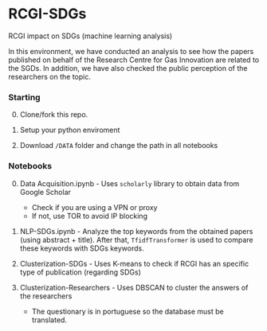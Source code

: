 # RCGI-SDGs
RCGI impact on SDGs (machine learning analysis)

In this environment, we have conducted an analysis to see how the papers published on behalf of the Research Centre for Gas Innovation are related to the SGDs. In addition, we have also checked the public perception of the researchers on the topic.

### Starting
0. Clone/fork this repo.

1. Setup your python enviroment

2. Download `/DATA` folder and change the path in all notebooks

### Notebooks

0. Data Acquisition.ipynb - Uses `scholarly` library to obtain data from Google Scholar
    - Check if you are using a VPN or proxy
    - If not, use TOR to avoid IP blocking
 
1. NLP-SDGs.ipynb - Analyze the top keywords from the obtained papers (using abstract + title). After that, `TfidfTransformer` is used to compare these keywords with SDGs keywords.

2. Clusterization-SDGs - Uses K-means to check if RCGI has an specific type of publication (regarding SDGs)

3. Clusterization-Researchers - Uses DBSCAN to cluster the answers of the researchers 
    - The questionary is in portuguese so the database must be translated.

